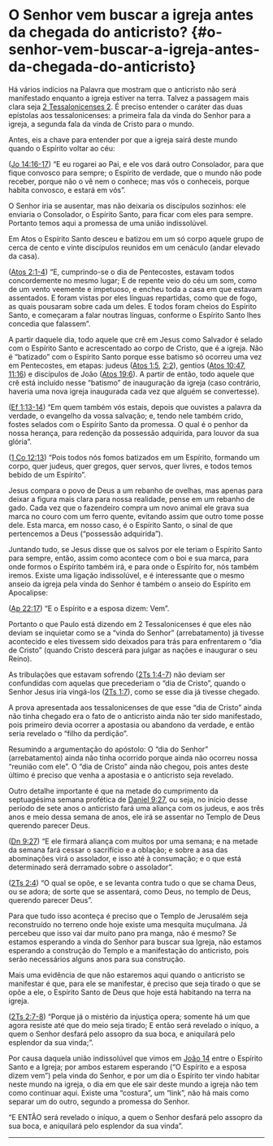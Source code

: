 # O Senhor vem buscar a igreja antes da chegada do anticristo? {#o-senhor-vem-buscar-a-igreja-antes-da-chegada-do-anticristo}

Há vários indícios na Palavra que mostram que o anticristo não será manifestado enquanto a igreja estiver na terra. Talvez a passagem mais clara seja [2 Tessalonicenses 2](http://bibliaonline.com.br/acf/2ts/2). É preciso entender o caráter das duas epístolas aos tessalonicenses: a primeira fala da vinda do Senhor para a igreja, a segunda fala da vinda de Cristo para o mundo.

Antes, eis a chave para entender por que a igreja sairá deste mundo quando o Espírito voltar ao céu:

([Jo 14:16-17](http://bibliaonline.com.br/acf/jo/14/16-17)) “E eu rogarei ao Pai, e ele vos dará outro Consolador, para que fique convosco para sempre; o Espírito de verdade, que o mundo não pode receber, porque não o vê nem o conhece; mas vós o conheceis, porque habita convosco, e estará em vós”.

O Senhor iria se ausentar, mas não deixaria os discípulos sozinhos: ele enviaria o Consolador, o Espírito Santo, para ficar com eles para sempre. Portanto temos aqui a promessa de uma união indissolúvel.

Em Atos o Espírito Santo desceu e batizou em um só corpo aquele grupo de cerca de cento e vinte discípulos reunidos em um cenáculo (andar elevado da casa).

([Atos 2:1-4](http://bibliaonline.com.br/acf/atos/2/1-4)) “E, cumprindo-se o dia de Pentecostes, estavam todos concordemente no mesmo lugar; E de repente veio do céu um som, como de um vento veemente e impetuoso, e encheu toda a casa em que estavam assentados. E foram vistas por eles línguas repartidas, como que de fogo, as quais pousaram sobre cada um deles. E todos foram cheios do Espírito Santo, e começaram a falar noutras línguas, conforme o Espírito Santo lhes concedia que falassem”.

A partir daquele dia, todo aquele que crê em Jesus como Salvador é selado com o Espírito Santo e acrescentado ao corpo de Cristo, que é a igreja. Não é “batizado” com o Espírito Santo porque esse batismo só ocorreu uma vez em Pentecostes, em etapas: judeus ([Atos 1:5](http://bibliaonline.com.br/acf/atos/1/5), [2:2](http://bibliaonline.com.br/acf/atos/2/2)), gentios ([Atos 10:47](http://bibliaonline.com.br/acf/atos/10/47), [11:16](http://bibliaonline.com.br/acf/atos/11/16)) e discípulos de João ([Atos 19:6](http://bibliaonline.com.br/acf/atos/19/6)). A partir de então, todo aquele que crê está incluído nesse “batismo” de inauguração da igreja (caso contrário, haveria uma nova igreja inaugurada cada vez que alguém se convertesse).

([Ef 1:13-14](http://bibliaonline.com.br/acf/ef/1/13-14)) “Em quem também vós estais, depois que ouvistes a palavra da verdade, o evangelho da vossa salvação; e, tendo nele também crido, fostes selados com o Espírito Santo da promessa. O qual é o penhor da nossa herança, para redenção da possessão adquirida, para louvor da sua glória”.

([1 Co 12:13](http://bibliaonline.com.br/acf/1co/12/13)) “Pois todos nós fomos batizados em um Espírito, formando um corpo, quer judeus, quer gregos, quer servos, quer livres, e todos temos bebido de um Espírito”.

Jesus compara o povo de Deus a um rebanho de ovelhas, mas apenas para deixar a figura mais clara para nossa realidade, pense em um rebanho de gado. Cada vez que o fazendeiro compra um novo animal ele grava sua marca no couro com um ferro quente, evitando assim que outro tome posse dele. Esta marca, em nosso caso, é o Espírito Santo, o sinal de que pertencemos a Deus (“possessão adquirida”).

Juntando tudo, se Jesus disse que os salvos por ele teriam o Espírito Santo para sempre, então, assim como acontece com o boi e sua marca, para onde formos o Espírito também irá, e para onde o Espírito for, nós também iremos. Existe uma ligação indissolúvel, e é interessante que o mesmo anseio da igreja pela vinda do Senhor é também o anseio do Espírito em Apocalipse:

([Ap 22:17](http://bibliaonline.com.br/acf/ap/22/17)) “E o Espírito e a esposa dizem: Vem”.

Portanto o que Paulo está dizendo em 2 Tessalonicenses é que eles não deviam se inquietar como se a “vinda do Senhor” (arrebatamento) já tivesse acontecido e eles tivessem sido deixados para trás para enfrentarem o “dia de Cristo” (quando Cristo descerá para julgar as nações e inaugurar o seu Reino).

As tribulações que estavam sofrendo ([2Ts 1:4-7](http://bibliaonline.com.br/acf/2ts/1/4-7)) não deviam ser confundidas com aquelas que precederiam o “dia de Cristo”, quando o Senhor Jesus iria vingá-los ([2Ts 1:7](http://bibliaonline.com.br/acf/2ts/1/7)), como se esse dia já tivesse chegado.

A prova apresentada aos tessalonicenses de que esse “dia de Cristo” ainda não tinha chegado era o fato de o anticristo ainda não ter sido manifestado, pois primeiro devia ocorrer a apostasia ou abandono da verdade, e então seria revelado o “filho da perdição”.

Resumindo a argumentação do apóstolo: O “dia do Senhor” (arrebatamento) ainda não tinha ocorrido porque ainda não ocorreu nossa “reunião com ele”. O “dia de Cristo” ainda não chegou, pois antes deste último é preciso que venha a apostasia e o anticristo seja revelado.

Outro detalhe importante é que na metade do cumprimento da septuagésima semana profética de [Daniel 9:27](http://bibliaonline.com.br/acf/dn/9/27), ou seja, no início desse período de sete anos o anticristo fará uma aliança com os judeus, e aos três anos e meio dessa semana de anos, ele irá se assentar no Templo de Deus querendo parecer Deus.

([Dn 9:27](http://bibliaonline.com.br/acf/dn/9/27)) “E ele firmará aliança com muitos por uma semana; e na metade da semana fará cessar o sacrifício e a oblação; e sobre a asa das abominações virá o assolador, e isso até à consumação; e o que está determinado será derramado sobre o assolador”.

([2Ts 2:4](http://bibliaonline.com.br/acf/2ts/2/4)) “O qual se opõe, e se levanta contra tudo o que se chama Deus, ou se adora; de sorte que se assentará, como Deus, no templo de Deus, querendo parecer Deus”.

Para que tudo isso aconteça é preciso que o Templo de Jerusalém seja reconstruído no terreno onde hoje existe uma mesquita muçulmana. Já percebeu que isso vai dar muito pano pra manga, não é mesmo? Se estamos esperando a vinda do Senhor para buscar sua Igreja, não estamos esperando a construção do Templo e a manifestação do anticristo, pois serão necessários alguns anos para sua construção.

Mais uma evidência de que não estaremos aqui quando o anticristo se manifestar é que, para ele se manifestar, é preciso que seja tirado o que se opõe a ele, o Espírito Santo de Deus que hoje está habitando na terra na igreja.

([2Ts 2:7-8](http://bibliaonline.com.br/acf/2ts/2/7-8)) “Porque já o mistério da injustiça opera; somente há um que agora resiste até que do meio seja tirado; E então será revelado o iníquo, a quem o Senhor desfará pelo assopro da sua boca, e aniquilará pelo esplendor da sua vinda;”.

Por causa daquela união indissolúvel que vimos em [João 14](http://bibliaonline.com.br/acf/jo/14) entre o Espírito Santo e a Igreja; por ambos estarem esperando (“O Espírito e a esposa dizem vem”) pela vinda do Senhor, e por um dia o Espírito ter vindo habitar neste mundo na igreja, o dia em que ele sair deste mundo a igreja não tem como continuar aqui. Existe uma “costura”, um “link”, não há mais como separar um do outro, segundo a promessa do Senhor.

“E ENTÃO será revelado o iníquo, a quem o Senhor desfará pelo assopro da sua boca, e aniquilará pelo esplendor da sua vinda”.

*****